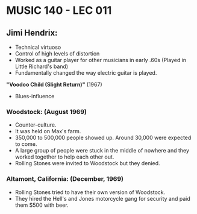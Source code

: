 # MUSIC 140 - LEC 011
## Jimi Hendrix:
- Technical virtuoso
- Control of high levels of distortion
- Worked as a guitar player for other musicians in early .60s (Played in Little Richard's band)
- Fundamentally changed the way electric guitar is played.

**"Voodoo Child (Slight Return)"** (1967)
- Blues-influence

### Woodstock: (August 1969)
- Counter-culture.
- It was held on Max's farm.
- 350,000 to 500,000 people showed up. Around 30,000 were expected to come.
- A large group of people were stuck in the middle of nowhere and they worked together to help each other out.
- Rolling Stones were invited to Woodstock but they denied.

### Altamont, California: (December, 1969)
- Rolling Stones tried to have their own version of Woodstock.
- They hired the Hell's and Jones motorcycle gang for security and paid them $500 with beer.
<!--stackedit_data:
eyJoaXN0b3J5IjpbNjc4Nzg2ODY2LC0xNDgyOTAxODQsLTE2MT
UzNDY1MTUsMzcxMDA3OTE1LC0zMzA2MjY4MDUsLTIwNTc4OTIy
NjBdfQ==
-->